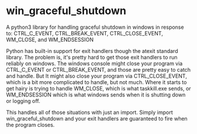 # win_graceful_shutdown
A python3 library for handling graceful shutdown in windows in response to: CTRL_C_EVENT, CTRL_BREAK_EVENT, CTRL_CLOSE_EVENT, WM_CLOSE, and WM_ENDSESSION

Python has built-in support for exit handlers though the atexit standard library. The problem is, it's pretty hard to get those exit handlers to run reliably on windows. The windows console might close your program via CTRL_C_EVENT or CTRL_BREAK_EVENT, and those are pretty easy to catch and handle. But It might also close your program via CTRL_CLOSE_EVENT, which is a bit more complicated to handle, but not much. Where it starts to get hairy is trying to handle WM_CLOSE, which is what taskkill.exe sends, or WM_ENDSESSION which is what windows sends when it is shutting down or logging off.

This handles all of those situations with just an import. Simply import win_graceful_shutdown and your exit handlers are guaranteed to fire when the program closes.


